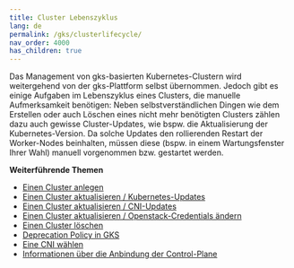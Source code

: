 ```yaml
---
title: Cluster Lebenszyklus
lang: de
permalink: /gks/clusterlifecycle/
nav_order: 4000
has_children: true
---
```

<!-- LTeX:  language=de-DE -->

Das Management von gks-basierten Kubernetes-Clustern wird weitergehend von der gks-Plattform selbst übernommen. Jedoch gibt es einige Aufgaben im Lebenszyklus eines Clusters, die manuelle Aufmerksamkeit benötigen: Neben selbstverständlichen Dingen wie dem Erstellen oder auch Löschen eines nicht mehr benötigten Clusters zählen dazu auch gewisse Cluster-Updates, wie bspw. die Aktualisierung der Kubernetes-Version. Da solche Updates den rollierenden Restart der Worker-Nodes beinhalten, müssen diese (bspw. in einem Wartungsfenster Ihrer Wahl) manuell vorgenommen bzw. gestartet werden.

**Weiterführende Themen**
* [Einen Cluster anlegen](/gks/clusterlifecycle/creatingacluster/)
* [Einen Cluster aktualisieren / Kubernetes-Updates](/gks/clusterlifecycle/upgradingacluster/)
* [Einen Cluster aktualisieren / CNI-Updates](/gks/clusterlifecycle/upgradingcsi/)
* [Einen Cluster aktualisieren / Openstack-Credentials ändern](/gks/clusterlifecycle/openstackcredentials/)
* [Einen Cluster löschen](/gks/clusterlifecycle/deletingacluster/)
* [Deprecation Policy in GKS](/gks/clusterlifecycle/deprecationpolicy/)
* [Eine CNI wählen](/gks/clusterlifecycle/cnichoices/)
* [Informationen über die Anbindung der Control-Plane](/gks/clusterlifecycle/controlplaneconnector/)
